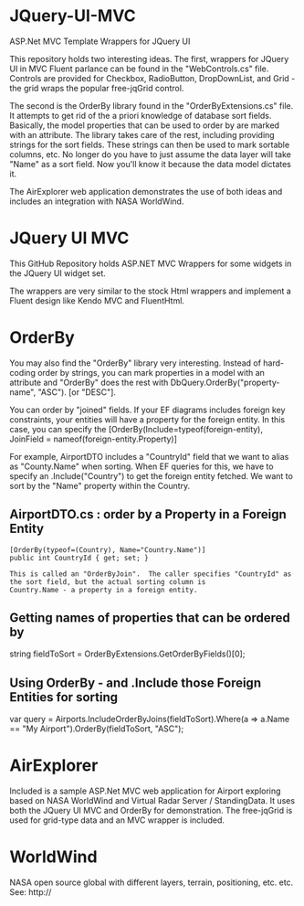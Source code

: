 # JQuery-UI-MVC
ASP.Net MVC Template Wrappers for JQuery UI

This repository holds two interesting ideas.  The first, wrappers for JQuery UI in MVC Fluent parlance can be found
in the "WebControls.cs" file.  Controls are provided for Checkbox, RadioButton, DropDownList, and Grid - the grid
wraps the popular free-jqGrid control.

The second is the OrderBy library found in the "OrderByExtensions.cs" file.  It attempts to get rid of the a priori
knowledge of database sort fields.  Basically, the model properties that can be used to order by are marked with
an attribute.  The library takes care of the rest, including providing strings for the sort fields.  These strings
can then be used to mark sortable columns, etc.  No longer do you have to just assume the data layer will take
"Name" as a sort field.  Now you'll know it because the data model dictates it.

The AirExplorer web application demonstrates the use of both ideas and includes an integration with NASA WorldWind.


JQuery UI MVC
=============
This GitHub Repository holds ASP.NET MVC Wrappers for some widgets in the JQuery UI widget set.

The wrappers are very similar to the stock Html wrappers and implement a Fluent design like Kendo MVC and FluentHtml.


OrderBy
=======
You may also find the "OrderBy" library very interesting.  Instead of hard-coding order by strings, you can mark properties in a
model with an attribute and "OrderBy" does the rest with DbQuery.OrderBy("property-name", "ASC"). [or "DESC"].

You can order by "joined" fields.  If your EF diagrams includes foreign key constraints, your entities will have a property for
the foreign entity.  In this case, you can specify the [OrderBy(Include=typeof(foreign-entity), JoinField = nameof(foreign-entity.Property)]

For example, AirportDTO includes a "CountryId" field that we want to alias as "County.Name" when sorting.  When EF queries for this, we
have to specify an .Include("Country") to get the foreign entity fetched.  We want to sort by the "Name" property within the Country.


AirportDTO.cs : order by a Property in a Foreign Entity
-------------------------------------------------------
	[OrderBy(typeof=(Country), Name="Country.Name")]
	public int CountryId { get; set; }

	This is called an "OrderByJoin".  The caller specifies "CountryId" as the sort field, but the actual sorting column is
	Country.Name - a property in a foreign entity.

Getting names of properties that can be ordered by
--------------------------------------------------
string fieldToSort = OrderByExtensions.GetOrderByFields<Airport>()[0];


Using OrderBy - and .Include those Foreign Entities for sorting
---------------------------------------------------------------
var query = Airports.IncludeOrderByJoins(fieldToSort).Where(a => a.Name == "My Airport").OrderBy(fieldToSort, "ASC");


AirExplorer
==========
Included is a sample ASP.Net MVC web application for Airport exploring based on NASA WorldWind and Virtual Radar Server / StandingData.
It uses both the JQuery UI MVC and OrderBy for demonstration.  The free-jqGrid is used for grid-type data and an MVC wrapper is included.


WorldWind
=========
NASA open source global with different layers, terrain, positioning, etc. etc. See: http://

